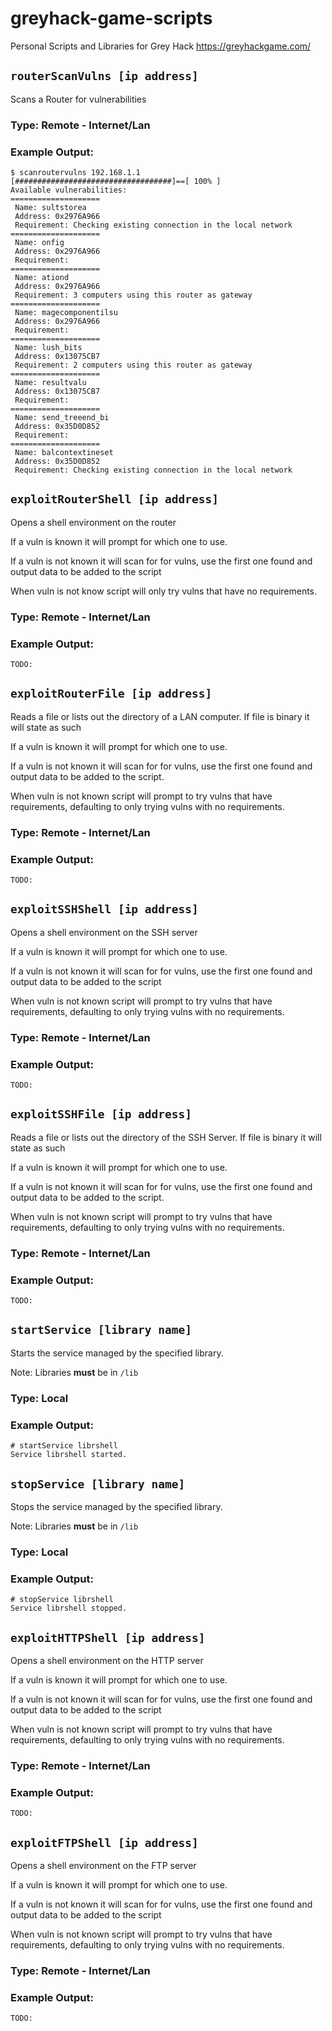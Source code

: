 # greyhack-game-scripts
Personal Scripts and Libraries for Grey Hack https://greyhackgame.com/

## `routerScanVulns [ip address]`

Scans a Router for vulnerabilities

### Type: Remote - Internet/Lan

### Example Output:

```
$ scanroutervulns 192.168.1.1
[###################################]==[ 100% ]
Available vulnerabilities:
====================
 Name: sultstorea
 Address: 0x2976A966
 Requirement: Checking existing connection in the local network
====================
 Name: onfig
 Address: 0x2976A966
 Requirement: 
====================
 Name: ationd
 Address: 0x2976A966
 Requirement: 3 computers using this router as gateway
====================
 Name: magecomponentilsu
 Address: 0x2976A966
 Requirement: 
====================
 Name: lush_bits
 Address: 0x13075CB7
 Requirement: 2 computers using this router as gateway
====================
 Name: resultvalu
 Address: 0x13075CB7
 Requirement: 
====================
 Name: send_treeend_bi
 Address: 0x35D0D852
 Requirement: 
====================
 Name: balcontextineset
 Address: 0x35D0D852
 Requirement: Checking existing connection in the local network
```

## `exploitRouterShell [ip address]`

Opens a shell environment on the router

If a vuln is known it will prompt for which one to use. 

If a vuln is not known it will scan for for vulns, 
use the first one found and output data to be added to the script

When vuln is not know script will only try vulns that have no requirements.

### Type: Remote - Internet/Lan

### Example Output:

```
TODO:
```

## `exploitRouterFile [ip address]`

Reads a file or lists out the directory of a LAN computer. If file is binary it will state as such

If a vuln is known it will prompt for which one to use. 

If a vuln is not known it will scan for for vulns, 
use the first one found and output data to be added to the script.

When vuln is not known script will prompt to try vulns that have requirements, 
defaulting to only trying vulns with no requirements.

### Type: Remote - Internet/Lan

### Example Output:

```
TODO:
```

## `exploitSSHShell [ip address]`

Opens a shell environment on the SSH server

If a vuln is known it will prompt for which one to use. 

If a vuln is not known it will scan for for vulns, 
use the first one found and output data to be added to the script

When vuln is not known script will prompt to try vulns that have requirements, 
defaulting to only trying vulns with no requirements.

### Type: Remote - Internet/Lan

### Example Output:

```
TODO:
```

## `exploitSSHFile [ip address]`

Reads a file or lists out the directory of the SSH Server. If file is binary it will state as such

If a vuln is known it will prompt for which one to use. 

If a vuln is not known it will scan for for vulns, 
use the first one found and output data to be added to the script.

When vuln is not known script will prompt to try vulns that have requirements, 
defaulting to only trying vulns with no requirements.

### Type: Remote - Internet/Lan

### Example Output:

```
TODO:
```

## `startService [library name]`

Starts the service managed by the specified library.

Note: Libraries **must** be in `/lib`

### Type: Local

### Example Output:

```
# startService librshell
Service librshell started.
```

## `stopService [library name]`

Stops the service managed by the specified library.

Note: Libraries **must** be in `/lib`

### Type: Local

### Example Output:

```
# stopService librshell
Service librshell stopped.
```

## `exploitHTTPShell [ip address]`

Opens a shell environment on the HTTP server

If a vuln is known it will prompt for which one to use. 

If a vuln is not known it will scan for for vulns, 
use the first one found and output data to be added to the script

When vuln is not known script will prompt to try vulns that have requirements, 
defaulting to only trying vulns with no requirements.

### Type: Remote - Internet/Lan

### Example Output:

```
TODO:
```

## `exploitFTPShell [ip address]`

Opens a shell environment on the FTP server

If a vuln is known it will prompt for which one to use. 

If a vuln is not known it will scan for for vulns, 
use the first one found and output data to be added to the script

When vuln is not known script will prompt to try vulns that have requirements, 
defaulting to only trying vulns with no requirements.

### Type: Remote - Internet/Lan

### Example Output:

```
TODO:
```
